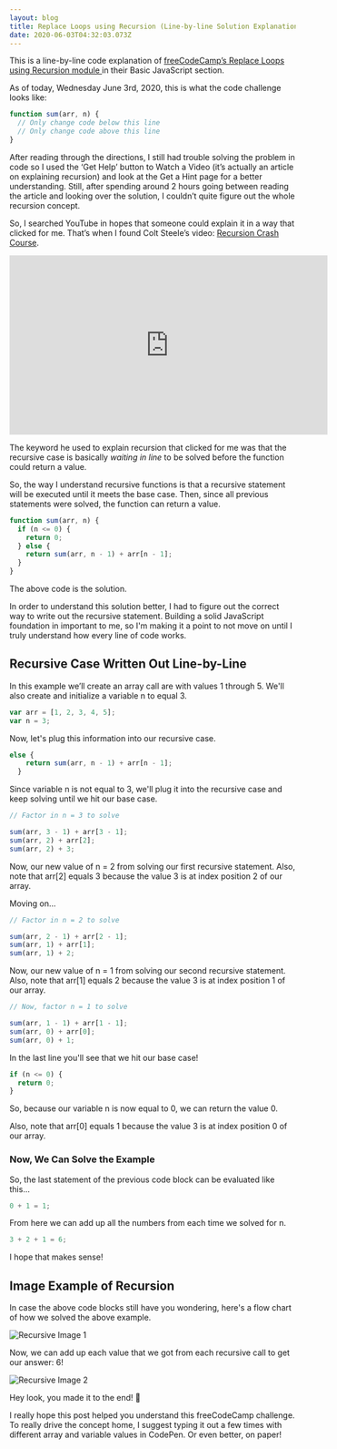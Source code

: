 ```yaml
---
layout: blog
title: Replace Loops using Recursion (Line-by-line Solution Explanation)
date: 2020-06-03T04:32:03.073Z
---
```


This is a line-by-line code explanation of <a
              href="https://www.freecodecamp.org/learn/javascript-algorithms-and-data-structures/basic-javascript/replace-loops-using-recursion"
              target="_blank"
              rel="noopener noreferrer"
            > freeCodeCamp’s Replace Loops using Recursion module
</a> in their Basic JavaScript section.

As of today, Wednesday June 3rd, 2020, this is what the code challenge looks like:

```js
function sum(arr, n) {
  // Only change code below this line
  // Only change code above this line
}
```

After reading through the directions, I still had trouble solving the problem in code so I used the ‘Get Help’ button to Watch a Video (it’s actually an article on explaining recursion) and look at the Get a Hint page for a better understanding. Still, after spending around 2 hours going between reading the article and looking over the solution, I couldn’t quite figure out the whole recursion concept.

So, I searched YouTube in hopes that someone could explain it in a way that clicked for me. That’s when I found Colt Steele’s video: <a
              href="https://www.youtube.com/watch?v=lMBVwYrmFZQ"
              target="_blank"
              rel="noopener noreferrer"
            >Recursion Crash Course</a>.

<iframe width="560" height="315" src="https://www.youtube.com/embed/lMBVwYrmFZQ" frameborder="0" allow="accelerometer; autoplay; encrypted-media; gyroscope; picture-in-picture" allowfullscreen class="youtube-embed"></iframe>

The keyword he used to explain recursion that clicked for me was that the recursive case is basically _waiting in line_ to be solved before the function could return a value.

So, the way I understand recursive functions is that a recursive statement will be executed until it meets the base case. Then, since all previous statements were solved, the function can return a value.

```js
function sum(arr, n) {
  if (n <= 0) {
    return 0;
  } else {
    return sum(arr, n - 1) + arr[n - 1];
  }
}
```

The above code is the solution.

In order to understand this solution better, I had to figure out the correct way to write out the recursive statement. Building a solid JavaScript foundation in important to me, so I'm making it a point to not move on until I truly understand how every line of code works.

## Recursive Case Written Out Line-by-Line

In this example we’ll create an array call are with values 1 through 5. We'll also create and initialize a variable n to equal 3.

```js
var arr = [1, 2, 3, 4, 5];
var n = 3;
```

Now, let's plug this information into our recursive case.

```js
else {
    return sum(arr, n - 1) + arr[n - 1];
  }
```

Since variable n is not equal to 3, we'll plug it into the recursive case and keep solving until we hit our base case.

```js
// Factor in n = 3 to solve

sum(arr, 3 - 1) + arr[3 - 1];
sum(arr, 2) + arr[2];
sum(arr, 2) + 3;
```

Now, our new value of n = 2 from solving our first recursive statement. Also, note that arr[2] equals 3 because the value 3 is at index position 2 of our array.

Moving on...

```js
// Factor in n = 2 to solve

sum(arr, 2 - 1) + arr[2 - 1];
sum(arr, 1) + arr[1];
sum(arr, 1) + 2;
```

Now, our new value of n = 1 from solving our second recursive statement. Also, note that arr[1] equals 2 because the value 3 is at index position 1 of our array.

```js
// Now, factor n = 1 to solve

sum(arr, 1 - 1) + arr[1 - 1];
sum(arr, 0) + arr[0];
sum(arr, 0) + 1;
```

In the last line you'll see that we hit our base case!

```js
if (n <= 0) {
  return 0;
}
```

So, because our variable n is now equal to 0, we can return the value 0.

Also, note that arr[0] equals 1 because the value 3 is at index position 0 of our array.

### Now, We Can Solve the Example

So, the last statement of the previous code block can be evaluated like this...

```js
0 + 1 = 1;
```

From here we can add up all the numbers from each time we solved for n.

```js
3 + 2 + 1 = 6;
```

I hope that makes sense!

## Image Example of Recursion

In case the above code blocks still have you wondering, here's a flow chart of how we solved the above example.

![Recursive Image 1](../assets/images/recursive1.png)

Now, we can add up each value that we got from each recursive call to get our answer: 6!

![Recursive Image 2](../assets/images/recursive2.png)

Hey look, you made it to the end! 🎉

I really hope this post helped you understand this freeCodeCamp challenge. To really drive the concept home, I suggest typing it out a few times with different array and variable values in CodePen. Or even better, on paper!
